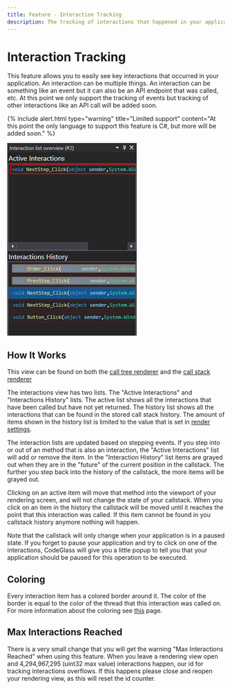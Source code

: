 ```yaml
---
title: Feature - Interaction Tracking
description: The tracking of interactions that happened in your application
---
```


# Interaction Tracking
This feature allows you to easily see key interactions that occurred in your application. An interaction can be multiple things. An interaction can be something like an event but it can also be an API endpoint that was called, etc. At this point we only support the tracking of events but tracking of other interactions like an API call will be added soon.

{% include alert.html type="warning" title="Limited support" content="At this point the only language to support this feature is C#, but more will be added soon." %}

![assets/img/ApplicationInstanceWindow/InteractionsOverview.png](../../assets/img/ApplicationInstanceWindow/InteractionsOverview.png)

## How It Works
This view can be found on both the [call tree renderer](../views/ApplicationInstanceDockWindow/CallTreeRendering.md) and the [call stack renderer](../views/ApplicationInstanceDockWindow/CallStackRendering.md)

The interactions view has two lists. The "Active Interactions" and "Interactions History" lists. The active list shows all the interactions that have been called but have not yet returned. The history list shows all the interactions that can be found in the stored call stack history. The amount of items shown in the history list is limited to the value that is set in [render settings](../views/ApplicationInstanceDockWindow/CallTreeRendering.md#settings-window).

The interaction lists are updated based on stepping events. If you step into or out of an method that is also an interaction, the "Active Interactions" list will add or remove the item. In the "Interaction History" list items are grayed out when they are in the "future" of the current position in the callstack. The further you step back into the history of the callstack, the more items will be grayed out.

Clicking on an active item will move that method into the viewport of your rendering screen, and will not change the state of your callstack. When you click on an item in the history the callstack will be moved until it reaches the point that this interaction was called. If this item cannot be found in you callstack history anymore nothing will happen. 

Note that the callstack will only change when your application is in a paused state. If you forget to pause your application and try to click on one of the interactions, CodeGlass will give you a little popup to tell you that your application should be paused for this operation to be executed.

## Coloring
Every interaction item has a colored border around it. The color of the border is equal to the color of the thread that this interaction was called on. For more information about the coloring see [this](../views/ApplicationInstanceDockWindow/CallTreeRendering.md#threads-and-coloring) page.

## Max Interactions Reached
There is a very small change that you will get the warning "Max Interactions Reached" when using this feature. When you leave a rendering view open and 4,294,967,295 (uint32 max value) interactions happen, our id for tracking interactions overflows. If this happens please close and reopen your rendering view, as this will reset the id counter.